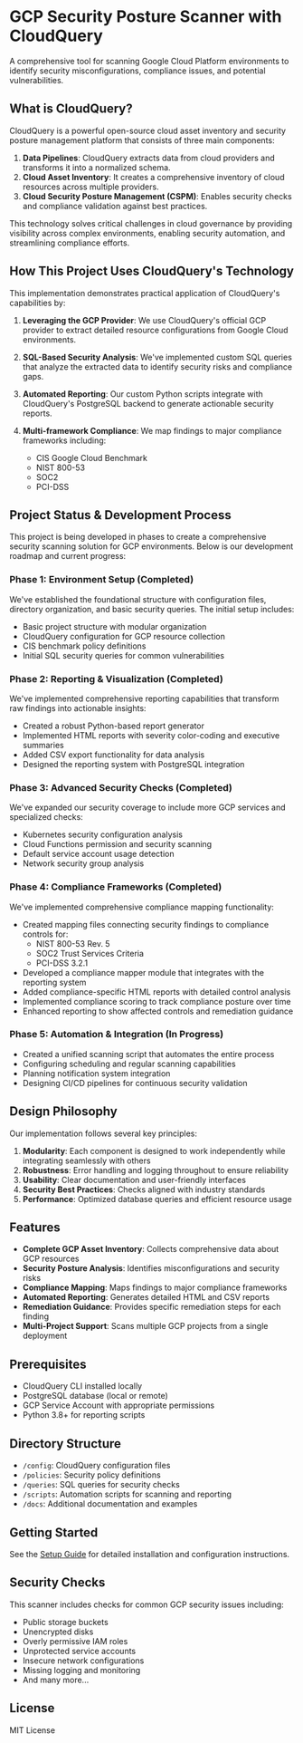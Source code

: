 # GCP Security Posture Scanner with CloudQuery

A comprehensive tool for scanning Google Cloud Platform environments to identify security misconfigurations, compliance issues, and potential vulnerabilities.

## What is CloudQuery?

CloudQuery is a powerful open-source cloud asset inventory and security posture management platform that consists of three main components:

1. **Data Pipelines**: CloudQuery extracts data from cloud providers and transforms it into a normalized schema.
2. **Cloud Asset Inventory**: It creates a comprehensive inventory of cloud resources across multiple providers.
3. **Cloud Security Posture Management (CSPM)**: Enables security checks and compliance validation against best practices.

This technology solves critical challenges in cloud governance by providing visibility across complex environments, enabling security automation, and streamlining compliance efforts.

## How This Project Uses CloudQuery's Technology

This implementation demonstrates practical application of CloudQuery's capabilities by:

1. **Leveraging the GCP Provider**: We use CloudQuery's official GCP provider to extract detailed resource configurations from Google Cloud environments.

2. **SQL-Based Security Analysis**: We've implemented custom SQL queries that analyze the extracted data to identify security risks and compliance gaps.

3. **Automated Reporting**: Our custom Python scripts integrate with CloudQuery's PostgreSQL backend to generate actionable security reports.

4. **Multi-framework Compliance**: We map findings to major compliance frameworks including:
   - CIS Google Cloud Benchmark
   - NIST 800-53
   - SOC2
   - PCI-DSS

## Project Status & Development Process

This project is being developed in phases to create a comprehensive security scanning solution for GCP environments. Below is our development roadmap and current progress:

### Phase 1: Environment Setup (Completed)

We've established the foundational structure with configuration files, directory organization, and basic security queries. The initial setup includes:

- Basic project structure with modular organization
- CloudQuery configuration for GCP resource collection
- CIS benchmark policy definitions
- Initial SQL security queries for common vulnerabilities

### Phase 2: Reporting & Visualization (Completed)

We've implemented comprehensive reporting capabilities that transform raw findings into actionable insights:

- Created a robust Python-based report generator
- Implemented HTML reports with severity color-coding and executive summaries
- Added CSV export functionality for data analysis
- Designed the reporting system with PostgreSQL integration

### Phase 3: Advanced Security Checks (Completed)

We've expanded our security coverage to include more GCP services and specialized checks:

- Kubernetes security configuration analysis
- Cloud Functions permission and security scanning
- Default service account usage detection
- Network security group analysis

### Phase 4: Compliance Frameworks (Completed)

We've implemented comprehensive compliance mapping functionality:

- Created mapping files connecting security findings to compliance controls for:
  - NIST 800-53 Rev. 5
  - SOC2 Trust Services Criteria
  - PCI-DSS 3.2.1
- Developed a compliance mapper module that integrates with the reporting system
- Added compliance-specific HTML reports with detailed control analysis
- Implemented compliance scoring to track compliance posture over time
- Enhanced reporting to show affected controls and remediation guidance

### Phase 5: Automation & Integration (In Progress)

- Created a unified scanning script that automates the entire process
- Configuring scheduling and regular scanning capabilities
- Planning notification system integration
- Designing CI/CD pipelines for continuous security validation

## Design Philosophy

Our implementation follows several key principles:

1. **Modularity**: Each component is designed to work independently while integrating seamlessly with others
2. **Robustness**: Error handling and logging throughout to ensure reliability
3. **Usability**: Clear documentation and user-friendly interfaces
4. **Security Best Practices**: Checks aligned with industry standards
5. **Performance**: Optimized database queries and efficient resource usage

## Features

- **Complete GCP Asset Inventory**: Collects comprehensive data about GCP resources
- **Security Posture Analysis**: Identifies misconfigurations and security risks
- **Compliance Mapping**: Maps findings to major compliance frameworks
- **Automated Reporting**: Generates detailed HTML and CSV reports
- **Remediation Guidance**: Provides specific remediation steps for each finding
- **Multi-Project Support**: Scans multiple GCP projects from a single deployment

## Prerequisites

- CloudQuery CLI installed locally
- PostgreSQL database (local or remote)
- GCP Service Account with appropriate permissions
- Python 3.8+ for reporting scripts

## Directory Structure

- `/config`: CloudQuery configuration files
- `/policies`: Security policy definitions
- `/queries`: SQL queries for security checks
- `/scripts`: Automation scripts for scanning and reporting
- `/docs`: Additional documentation and examples

## Getting Started

See the [Setup Guide](docs/setup.md) for detailed installation and configuration instructions.

## Security Checks

This scanner includes checks for common GCP security issues including:

- Public storage buckets
- Unencrypted disks
- Overly permissive IAM roles
- Unprotected service accounts
- Insecure network configurations
- Missing logging and monitoring
- And many more...

## License

MIT License
